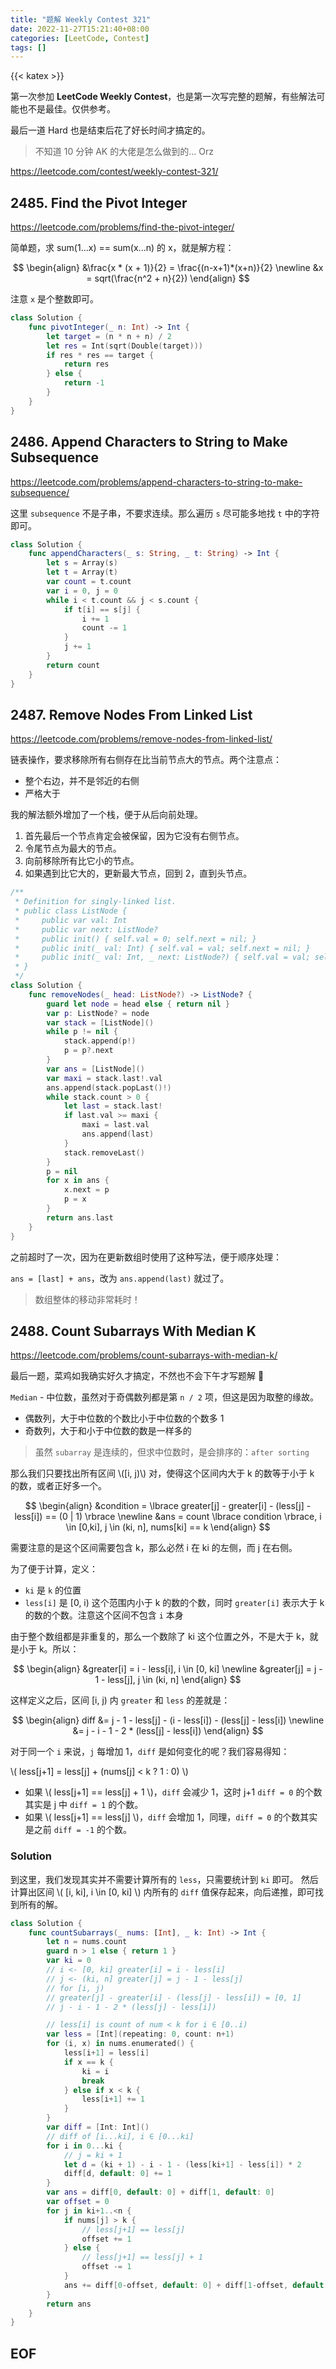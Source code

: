 ```yaml
---
title: "题解 Weekly Contest 321"
date: 2022-11-27T15:21:40+08:00
categories: [LeetCode, Contest]
tags: []
---
```


{{< katex >}}

第一次参加 **LeetCode Weekly Contest**，也是第一次写完整的题解，有些解法可能也不是最佳。仅供参考。

最后一道 Hard 也是结束后花了好长时间才搞定的。

> 不知道 10 分钟 AK 的大佬是怎么做到的... Orz

https://leetcode.com/contest/weekly-contest-321/

## 2485. Find the Pivot Integer

https://leetcode.com/problems/find-the-pivot-integer/

简单题，求 sum(1...x) == sum(x...n) 的 x，就是解方程：

$$
\begin{align}
  &\frac{x * (x + 1)}{2} = \frac{(n-x+1)*(x+n)}{2} \newline
  &x = sqrt(\frac{n^2 + n}{2})
\end{align}
$$

注意 `x` 是个整数即可。

```swift
class Solution {
    func pivotInteger(_ n: Int) -> Int {
        let target = (n * n + n) / 2
        let res = Int(sqrt(Double(target)))
        if res * res == target {
            return res
        } else {
            return -1
        }
    }
}
```

## 2486. Append Characters to String to Make Subsequence

https://leetcode.com/problems/append-characters-to-string-to-make-subsequence/

这里 `subsequence` 不是子串，不要求连续。那么遍历 `s` 尽可能多地找 `t` 中的字符即可。

```swift
class Solution {
    func appendCharacters(_ s: String, _ t: String) -> Int {
        let s = Array(s)
        let t = Array(t)
        var count = t.count
        var i = 0, j = 0
        while i < t.count && j < s.count {
            if t[i] == s[j] {
                i += 1
                count -= 1
            }
            j += 1
        }
        return count
    }
}
```

## 2487. Remove Nodes From Linked List

https://leetcode.com/problems/remove-nodes-from-linked-list/

链表操作，要求移除所有右侧存在比当前节点大的节点。两个注意点：

- 整个右边，并不是邻近的右侧
- 严格大于

我的解法额外增加了一个栈，便于从后向前处理。

1. 首先最后一个节点肯定会被保留，因为它没有右侧节点。
2. 令尾节点为最大的节点。
3. 向前移除所有比它小的节点。
4. 如果遇到比它大的，更新最大节点，回到 2，直到头节点。

```swift
/**
 * Definition for singly-linked list.
 * public class ListNode {
 *     public var val: Int
 *     public var next: ListNode?
 *     public init() { self.val = 0; self.next = nil; }
 *     public init(_ val: Int) { self.val = val; self.next = nil; }
 *     public init(_ val: Int, _ next: ListNode?) { self.val = val; self.next = next; }
 * }
 */
class Solution {
    func removeNodes(_ head: ListNode?) -> ListNode? {
        guard let node = head else { return nil }
        var p: ListNode? = node
        var stack = [ListNode]()
        while p != nil {
            stack.append(p!)
            p = p?.next
        }
        var ans = [ListNode]()
        var maxi = stack.last!.val
        ans.append(stack.popLast()!)
        while stack.count > 0 {
            let last = stack.last!
            if last.val >= maxi {
                maxi = last.val
                ans.append(last)
            }
            stack.removeLast()
        }
        p = nil
        for x in ans {
            x.next = p
            p = x
        }
        return ans.last
    }
}
```

之前超时了一次，因为在更新数组时使用了这种写法，便于顺序处理：

`ans = [last] + ans`，改为 `ans.append(last)` 就过了。

> 数组整体的移动非常耗时！

## 2488. Count Subarrays With Median K

https://leetcode.com/problems/count-subarrays-with-median-k/

最后一题，菜鸡如我确实好久才搞定，不然也不会下午才写题解 🥲 

`Median` - 中位数，虽然对于奇偶数列都是第 `n / 2` 项，但这是因为取整的缘故。

- 偶数列，大于中位数的个数比小于中位数的个数多 1
- 奇数列，大于和小于中位数的数是一样多的

> 虽然 `subarray` 是连续的，但求中位数时，是会排序的：`after sorting`

那么我们只要找出所有区间 \\([i, j)\\) 对，使得这个区间内大于 k 的数等于小于 k 的数，或者正好多一个。

$$
\begin{align}
  &condition = \lbrace greater[j] - greater[i] - (less[j] - less[i]) == (0 | 1) \rbrace \newline
  &ans = count \lbrace condition \rbrace, i \in [0,ki], j \in (ki, n], nums[ki] == k
\end{align}
$$

需要注意的是这个区间需要包含 k，那么必然 i 在 ki  的左侧，而 j 在右侧。

为了便于计算，定义：

- `ki` 是 `k` 的位置
- `less[i]` 是 [0, i) 这个范围内小于 k 的数的个数，同时 `greater[i]` 表示大于 k 的数的个数。注意这个区间不包含 `i` 本身

由于整个数组都是非重复的，那么一个数除了 ki 这个位置之外，不是大于 k，就是小于 k。所以：

$$
\begin{align}
  &greater[i] = i - less[i], i \in [0, ki] \newline
  &greater[j] = j - 1 - less[j], j \in (ki, n]
\end{align}
$$

这样定义之后，区间 [i, j) 内 `greater` 和 `less` 的差就是：

$$
\begin{align}
  diff &= j - 1 - less[j] - (i - less[i]) - (less[j] - less[i]) \newline
       &= j - i - 1 - 2 * (less[j] - less[i])
\end{align}
$$

对于同一个 `i` 来说，`j` 每增加 1，`diff` 是如何变化的呢？我们容易得知：

\\( less[j+1] = less[j] + (nums[j] < k ? 1 : 0) \\)

- 如果 \\( less[j+1] == less[j] + 1 \\)，`diff` 会减少 1，这时 j+1 `diff = 0` 的个数其实是 j 中 `diff = 1` 的个数。 
- 如果 \\( less[j+1] == less[j] \\)，`diff` 会增加 1，同理，`diff = 0` 的个数其实是之前 `diff = -1` 的个数。

### Solution

到这里，我们发现其实并不需要计算所有的 `less`，只需要统计到 `ki` 即可。
然后计算出区间 \\( [i, ki], i \in [0, ki] \\) 内所有的 `diff` 值保存起来，向后递推，即可找到所有的解。

```swift
class Solution {
    func countSubarrays(_ nums: [Int], _ k: Int) -> Int {
        let n = nums.count
        guard n > 1 else { return 1 }
        var ki = 0
        // i <- [0, ki] greater[i] = i - less[i]
        // j <- (ki, n] greater[j] = j - 1 - less[j]
        // for [i, j)
        // greater[j] - greater[i] - (less[j] - less[i]) = [0, 1]
        // j - i - 1 - 2 * (less[j] - less[i])

        // less[i] is count of num < k for i ∈ [0..i)
        var less = [Int](repeating: 0, count: n+1)
        for (i, x) in nums.enumerated() {
            less[i+1] = less[i]
            if x == k {
                ki = i
                break
            } else if x < k {
                less[i+1] += 1
            }
        }
        var diff = [Int: Int]()
        // diff of [i...ki], i ∈ [0...ki]
        for i in 0...ki {
            // j = ki + 1
            let d = (ki + 1) - i - 1 - (less[ki+1] - less[i]) * 2
            diff[d, default: 0] += 1
        }
        var ans = diff[0, default: 0] + diff[1, default: 0]
        var offset = 0
        for j in ki+1..<n {
            if nums[j] > k {
                // less[j+1] == less[j]
                offset += 1
            } else {
                // less[j+1] == less[j] + 1
                offset -= 1
            }
            ans += diff[0-offset, default: 0] + diff[1-offset, default: 0]
        }
        return ans
    }
}
```

## EOF
